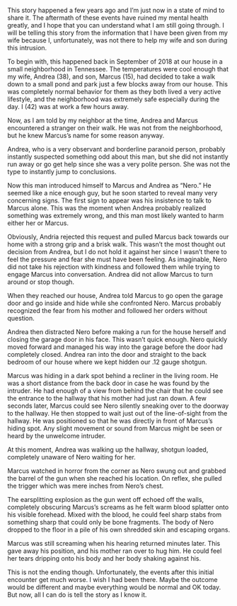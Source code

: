 This story happened a few years ago and I’m just now in a state of mind to share it. The aftermath of these events have ruined my mental health greatly, and I hope that you can understand what I am still going through. I will be telling this story from the information that I have been given from my wife because I, unfortunately, was not there to help my wife and son during this intrusion. 

To begin with, this happened back in September of 2018 at our house in a small neighborhood in Tennessee. The temperatures were cool enough that my wife, Andrea (38), and son, Marcus (15), had decided to take a walk down to a small pond and park just a few blocks away from our house. This was completely normal behavior for them as they both lived a very active lifestyle, and the neighborhood was extremely safe especially during the day. I (42) was at work a few hours away. 

Now, as I am told by my neighbor at the time, Andrea and Marcus encountered a stranger on their walk. He was not from the neighborhood, but he knew Marcus’s name for some reason anyway. 

Andrea, who is a very observant and borderline paranoid person, probably instantly suspected something odd about this man, but she did not instantly run away or go get help since she was a very polite person. She was not the type to instantly jump to conclusions. 

Now this man introduced himself to Marcus and Andrea as “Nero.” He seemed like a nice enough guy, but he soon started to reveal many very concerning signs. The first sign to appear was his insistence to talk to Marcus alone. This was the moment when Andrea probably realized something was extremely wrong, and this man most likely wanted to harm either her or Marcus. 

Obviously, Andria rejected this request and pulled Marcus back towards our home with a strong grip and a brisk walk. This wasn’t the most thought out decision from Andrea, but I do not hold it against her since I wasn’t there to feel the pressure and fear she must have been feeling. As imaginable, Nero did not take his rejection with kindness and followed them while trying to engage Marcus into conversation. Andrea did not allow Marcus to turn around or stop though.

When they reached our house, Andrea told Marcus to go open the garage door and go inside and hide while she confronted Nero. Marcus probably recognized the fear from his mother and followed her orders without question. 

Andrea then distracted Nero before making a run for the house herself and closing the garage door in his face. This wasn’t quick enough. Nero quickly moved forward and managed his way into the garage before the door had completely closed. Andrea ran into the door and straight to the back bedroom of our house where we kept hidden our .12 gauge shotgun. 

Marcus was hiding in a dark spot behind a recliner in the living room. He was a short distance from the back door in case he was found by the intruder. He had enough of a view from behind the chair that he could see the entrance to the hallway that his mother had just ran down. A few seconds later, Marcus could see Nero silently sneaking over to the doorway to the hallway. He then stopped to wait just out of the line-of-sight from the hallway. He was positioned so that he was directly in front of Marcus’s hiding spot. Any slight movement or sound from Marcus might be seen or heard by the unwelcome intruder.

At this moment, Andrea was walking up the hallway, shotgun loaded, completely unaware of Nero waiting for her. 

Marcus watched in horror from the corner as Nero swung out and grabbed the barrel of the gun when she reached his location. On reflex, she pulled the trigger which was mere inches from Nero’s chest.

The earsplitting explosion as the gun went off echoed off the walls, completely obscuring Marcus’s screams as he felt warm blood splatter onto his visible forehead. Mixed with the blood, he could feel sharp stabs from something sharp that could only be bone fragments. The body of Nero dropped to the floor in a pile of his own shredded skin and escaping organs. 

Marcus was still screaming when his hearing returned minutes later. This gave away his position, and his mother ran over to hug him. He could feel her tears dripping onto his body and her body shaking against his. 

This is not the ending though. Unfortunately, the events after this initial encounter get much worse. I wish I had been there. Maybe the outcome would be different and maybe everything would be normal and OK today. But now, all I can do is tell the story as I know it.